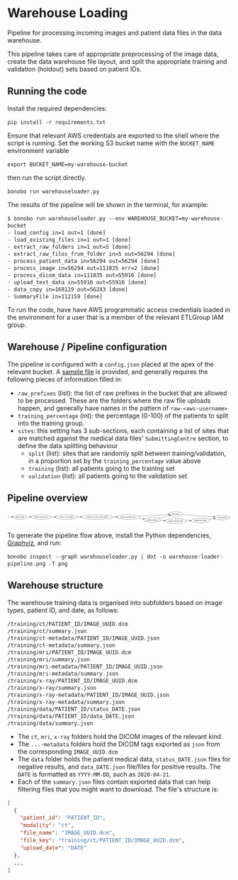 # Warehouse Loading

Pipeline for processing incoming images and patient data files in the data warehouse.

This pipeline takes care of appropriate preprocessing of the image data, create
the data warehouse file layout, and split the appropriate training and validation (holdout)
sets based on patient IDs.

## Running the code

Install the required dependencies:

```shell
pip install -r requirements.txt
```

Ensure that relevant AWS credentials are exported to the shell where the script is running.
Set the working S3 bucket name with the `BUCKET_NAME` environment variable

```shell
export BUCKET_NAME=my-warehouse-bucket
```

then run the script directly.

```shell
bonobo run warehouseloader.py
```

The results of the pipeline will be shown in the terminal, for example:

```shell
$ bonobo run warehouseloader.py --env WAREHOUSE_BUCKET=my-warehouse-bucket
- load_config in=1 out=1 [done]
- load_existing_files in=1 out=1 [done]
- extract_raw_folders in=1 out=5 [done]
- extract_raw_files_from_folder in=5 out=56294 [done]
- process_patient_data in=56294 out=56294 [done]
- process_image in=56294 out=111835 err=2 [done]
- process_dicom_data in=111835 out=55916 [done]
- upload_text_data in=55916 out=55916 [done]
- data_copy in=168129 out=56243 [done]
- SummaryFile in=112159 [done]
 ```

To run the code, have have AWS programmatic access credentials loaded in the environment
for a user that is a member of the relevant ETLGroup IAM group.

## Warehouse / Pipeline configuration

The pipeline is configured with a `config.json` placed at the apex of the relevant bucket.
A [sample file](config.json.template) is provided, and generally requires the following
pieces of information filled in:

* `raw_prefixes` (list): the list of raw prefixes in the bucket that are allowed to be processed. These
  are the folders where the raw file uploads happen, and generally have names in the pattern of
  `raw-<aws-username>`
* `training_percentage` (int): the percentage (0-100) of the patients to split into the training group.
* `sites`: this setting has 3 sub-sections, each containing a list of sites that are matched against
  the medical data files' `SubmittingCentre` section, to define the data splitting behaviour
  * `split` (list): sites that are randomly split between training/validation, in a proportion set by
    the `training_percentage` value above
  * `training` (list): all patients going to the training set
  * `validation` (list): all patients going to the validation set

## Pipeline overview

![Data warehouse loader pipeline overview](warehouse-loader-pipeline.png)

To generate the pipeline flow above, install the Python dependencies, [Graphviz](https://www.graphviz.org/), and run:

```shell
bonobo inspect --graph warehouseloader.py | dot -o warehouse-loader-pipeline.png -T png
```

## Warehouse structure

The warehouse training data is organised into subfolders based on image types, patient ID,
and date, as follows:

```shell
/training/ct/PATIENT_ID/IMAGE_UUID.dcm
/training/ct/summary.json
/training/ct-metadata/PATIENT_ID/IMAGE_UUID.json
/training/ct-metadata/summary.json
/training/mri/PATIENT_ID/IMAGE_UUID.dcm
/training/mri/summary.json
/training/mri-metadata/PATIENT_ID/IMAGE_UUID.json
/training/mri-metadata/summary.json
/training/x-ray/PATIENT_ID/IMAGE_UUID.dcm
/training/x-ray/summary.json
/training/x-ray-metadata/PATIENT_ID/IMAGE_UUID.json
/training/x-ray-metadata/summary.json
/training/data/PATIENT_ID/status_DATE.json
/training/data/PATIENT_ID/data_DATE.json
/training/data/summary.json
```

* The `ct`, `mri`, `x-ray` folders hold the DICOM images of the relevant kind.
* The `...-metadata` folders hold the DICOM tags exported as `json` from the corresponding `IMAGE_UUID.dcm`
* The `data` folder holds the patient medical data, `status_DATE.json` files for negative results, and `data_DATE.json` file/files for positive results. The `DATE` is formatted as `YYYY-MM-DD`, such as `2020-04-21`.
* Each of the `summary.json` files contain exported data that can help filtering files that you might want to download. The file's structure is:

```json
[
  {
    "patient_id": "PATIENT_ID",
    "modality": "ct",
    "file_name": "IMAGE_UUID.dcm",
    "file_key": "training/ct/PATIENT_ID/IMAGE_UUID.dcm",
    "upload_date": "DATE"
  },
  ...
]
```
